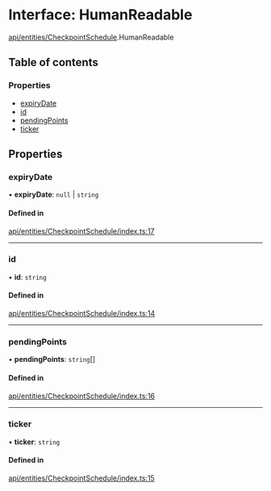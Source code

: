 # Interface: HumanReadable

[api/entities/CheckpointSchedule](../wiki/api.entities.CheckpointSchedule).HumanReadable

## Table of contents

### Properties

- [expiryDate](../wiki/api.entities.CheckpointSchedule.HumanReadable#expirydate)
- [id](../wiki/api.entities.CheckpointSchedule.HumanReadable#id)
- [pendingPoints](../wiki/api.entities.CheckpointSchedule.HumanReadable#pendingpoints)
- [ticker](../wiki/api.entities.CheckpointSchedule.HumanReadable#ticker)

## Properties

### expiryDate

• **expiryDate**: ``null`` \| `string`

#### Defined in

[api/entities/CheckpointSchedule/index.ts:17](https://github.com/PolymeshAssociation/polymesh-sdk/blob/fe2e6dd1/src/api/entities/CheckpointSchedule/index.ts#L17)

___

### id

• **id**: `string`

#### Defined in

[api/entities/CheckpointSchedule/index.ts:14](https://github.com/PolymeshAssociation/polymesh-sdk/blob/fe2e6dd1/src/api/entities/CheckpointSchedule/index.ts#L14)

___

### pendingPoints

• **pendingPoints**: `string`[]

#### Defined in

[api/entities/CheckpointSchedule/index.ts:16](https://github.com/PolymeshAssociation/polymesh-sdk/blob/fe2e6dd1/src/api/entities/CheckpointSchedule/index.ts#L16)

___

### ticker

• **ticker**: `string`

#### Defined in

[api/entities/CheckpointSchedule/index.ts:15](https://github.com/PolymeshAssociation/polymesh-sdk/blob/fe2e6dd1/src/api/entities/CheckpointSchedule/index.ts#L15)
